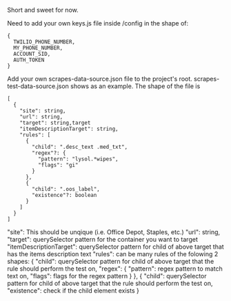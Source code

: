 Short and sweet for now.

Need to add your own keys.js file inside /config in the shape of:

```
{
  TWILIO_PHONE_NUMBER,
  MY_PHONE_NUMBER,
  ACCOUNT_SID,
  AUTH_TOKEN
}
```

Add your own scrapes-data-source.json file to the project's root.  scrapes-test-data-source.json shows as an example.  The shape of the file is

```
[
  {
    "site": string,
    "url": string,
    "target": string,target
    "itemDescriptionTarget": string,
    "rules": [
      {
        "child": ".desc_text .med_txt",
        "regex"?: {
          "pattern": "lysol.*wipes",
          "flags": "gi"
        }
      },
      {
        "child": ".oos_label",
        "existence"?: boolean
      }
    ]
  }
]
```

"site": This should be unqique (i.e. Office Depot, Staples, etc.)
"url": string,
"target": querySelector pattern for the container you want to target
"itemDescriptionTarget": querySelector pattern for child of above target that has the items description text 
"rules": can be many rules of the folowing 2 shapes:
{
    "child": querySelector pattern for child of above target that the rule should perform the test on,
        "regex": {
            "pattern": regex pattern to match text on,
            "flags": flags for the regex pattern
        }
},
{
    "child": querySelector pattern for child of above target that the rule should perform the test on,
    "existence": check if the child element exists
}

